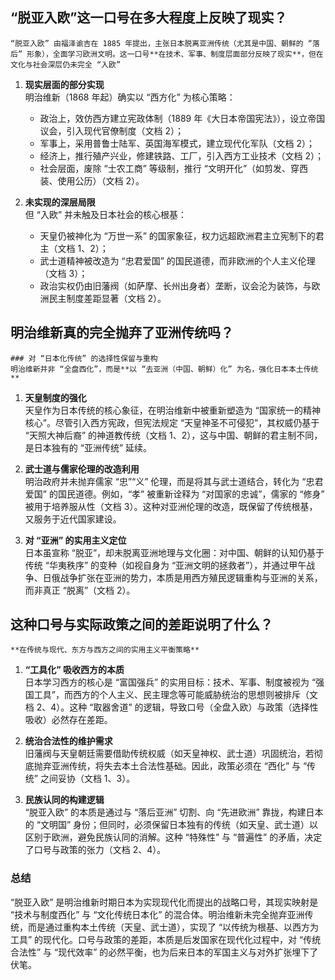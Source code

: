 ## “脱亚入欧”这一口号在多大程度上反映了现实？
	“脱亚入欧” 由福泽谕吉在 1885 年提出，主张日本脱离亚洲传统（尤其是中国、朝鲜的 “落后” 形象），全面学习欧洲文明。这一口号**在技术、军事、制度层面部分反映了现实**，但在文化与社会深层仍未完全 “入欧”
1. **现实层面的部分实现**  
    明治维新（1868 年起）确实以 “西方化” 为核心策略：
    
    - 政治上，效仿西方建立宪政体制（1889 年《大日本帝国宪法》），设立帝国议会，引入现代官僚制度（文档 2）；
    - 军事上，采用普鲁士陆军、英国海军模式，建立现代化军队（文档 2）；
    - 经济上，推行殖产兴业，修建铁路、工厂，引入西方工业技术（文档 2）；
    - 社会层面，废除 “士农工商” 等级制，推行 “文明开化”（如剪发、穿西装、使用公历）（文档 2）。
2. **未实现的深层局限**  
    但 “入欧” 并未触及日本社会的核心根基：
    
    - 天皇仍被神化为 “万世一系” 的国家象征，权力远超欧洲君主立宪制下的君主（文档 1、2）；
    - 武士道精神被改造为 “忠君爱国” 的国民道德，而非欧洲的个人主义伦理（文档 3）；
    - 政治实权仍由旧藩阀（如萨摩、长州出身者）垄断，议会沦为装饰，与欧洲民主制度差距显著（文档 2）。
## 明治维新真的完全抛弃了亚洲传统吗？
	### 对 “日本化传统” 的选择性保留与重构
	明治维新并非 “全盘西化”，而是**以 “去亚洲（中国、朝鲜）化” 为名，强化日本本土传统**
1. **天皇制度的强化**  
    天皇作为日本传统的核心象征，在明治维新中被重新塑造为 “国家统一的精神核心”。尽管引入西方宪政，但宪法规定 “天皇神圣不可侵犯”，其权威仍基于 “天照大神后裔” 的神道教传统（文档 1、2），这与中国、朝鲜的君主制不同，是日本独有的 “亚洲传统” 延续。
    
2. **武士道与儒家伦理的改造利用**  
    明治政府并未抛弃儒家 “忠”“义” 伦理，而是将其与武士道结合，转化为 “忠君爱国” 的国民道德。例如，“孝” 被重新诠释为 “对国家的忠诚”，儒家的 “修身” 被用于培养服从性（文档 3）。这种对亚洲伦理的改造，既保留了传统根基，又服务于近代国家建设。
    
3. **对 “亚洲” 的实用主义定位**  
    日本虽宣称 “脱亚”，却未脱离亚洲地理与文化圈：对中国、朝鲜的认知仍基于传统 “华夷秩序” 的变种（如视自身为 “亚洲文明的拯救者”），并通过甲午战争、日俄战争扩张在亚洲的势力，本质是用西方殖民逻辑重构与亚洲的关系，而非真正 “脱离”（文档 2）。


## 这种口号与实际政策之间的差距说明了什么？
	**在传统与现代、东方与西方之间的实用主义平衡策略**
1. **“工具化” 吸收西方的本质**  
    日本学习西方的核心是 “富国强兵” 的实用目标：技术、军事、制度被视为 “强国工具”，而西方的个人主义、民主理念等可能威胁统治的思想则被排斥（文档 2、4）。这种 “取器舍道” 的逻辑，导致口号（全盘入欧）与政策（选择性吸收）必然存在差距。
    
2. **统治合法性的维护需求**  
    旧藩阀与天皇朝廷需要借助传统权威（如天皇神权、武士道）巩固统治，若彻底抛弃亚洲传统，将失去本土合法性基础。因此，政策必须在 “西化” 与 “传统” 之间妥协（文档 1、3）。
    
3. **民族认同的构建逻辑**  
    “脱亚入欧” 的本质是通过与 “落后亚洲” 切割、向 “先进欧洲” 靠拢，构建日本的 “文明国” 身份；但同时，必须保留日本独有的传统（如天皇、武士道）以区别于欧洲，避免民族认同的消解。这种 “特殊性” 与 “普遍性” 的矛盾，决定了口号与政策的张力（文档 2、4）。
    

### 总结

“脱亚入欧” 是明治维新时期日本为实现现代化而提出的战略口号，其现实映射是 “技术与制度西化” 与 “文化传统日本化” 的混合体。明治维新未完全抛弃亚洲传统，而是通过重构本土传统（天皇、武士道），实现了 “以传统为根基、以西方为工具” 的现代化。口号与政策的差距，本质是后发国家在现代化过程中，对 “传统合法性” 与 “现代效率” 的必然平衡，也为后来日本的军国主义与对外扩张埋下了伏笔。